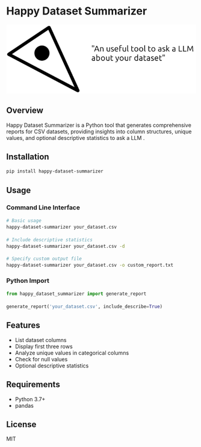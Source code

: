 
# Happy Dataset Summarizer
![alt text](https://github.com/azario0/happy-dataset-summarizer/blob/main/logo.png)

## Overview

Happy Dataset Summarizer is a Python tool that generates comprehensive reports for CSV datasets, providing insights into column structures, unique values, and optional descriptive statistics to ask a LLM .

## Installation

```bash
pip install happy-dataset-summarizer
```

## Usage

### Command Line Interface

```bash
# Basic usage
happy-dataset-summarizer your_dataset.csv

# Include descriptive statistics
happy-dataset-summarizer your_dataset.csv -d

# Specify custom output file
happy-dataset-summarizer your_dataset.csv -o custom_report.txt
```

### Python Import

```python
from happy_dataset_summarizer import generate_report

generate_report('your_dataset.csv', include_describe=True)
```

## Features

- List dataset columns
- Display first three rows
- Analyze unique values in categorical columns
- Check for null values
- Optional descriptive statistics

## Requirements

- Python 3.7+
- pandas

## License

MIT
